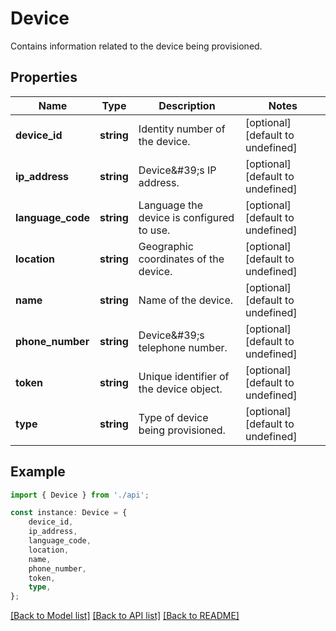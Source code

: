 # Device

Contains information related to the device being provisioned.

## Properties

Name | Type | Description | Notes
------------ | ------------- | ------------- | -------------
**device_id** | **string** | Identity number of the device. | [optional] [default to undefined]
**ip_address** | **string** | Device\&#39;s IP address. | [optional] [default to undefined]
**language_code** | **string** | Language the device is configured to use. | [optional] [default to undefined]
**location** | **string** | Geographic coordinates of the device. | [optional] [default to undefined]
**name** | **string** | Name of the device. | [optional] [default to undefined]
**phone_number** | **string** | Device\&#39;s telephone number. | [optional] [default to undefined]
**token** | **string** | Unique identifier of the device object. | [optional] [default to undefined]
**type** | **string** | Type of device being provisioned. | [optional] [default to undefined]

## Example

```typescript
import { Device } from './api';

const instance: Device = {
    device_id,
    ip_address,
    language_code,
    location,
    name,
    phone_number,
    token,
    type,
};
```

[[Back to Model list]](../README.md#documentation-for-models) [[Back to API list]](../README.md#documentation-for-api-endpoints) [[Back to README]](../README.md)
